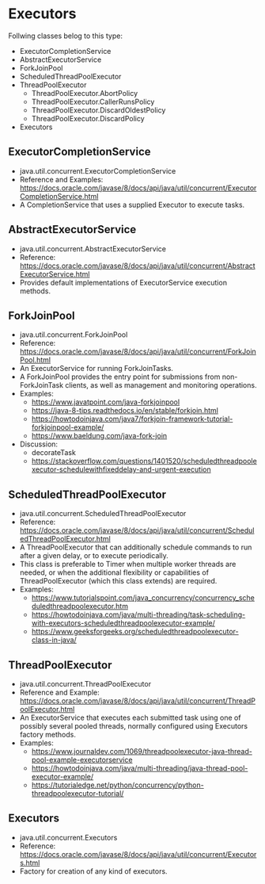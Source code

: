 # Executors

Follwing classes belog to this type:
* ExecutorCompletionService
* AbstractExecutorService
* ForkJoinPool
* ScheduledThreadPoolExecutor
* ThreadPoolExecutor
  * ThreadPoolExecutor.AbortPolicy
  * ThreadPoolExecutor.CallerRunsPolicy
  * ThreadPoolExecutor.DiscardOldestPolicy
  * ThreadPoolExecutor.DiscardPolicy
* Executors

## ExecutorCompletionService
* java.util.concurrent.ExecutorCompletionService
* Reference and Examples: https://docs.oracle.com/javase/8/docs/api/java/util/concurrent/ExecutorCompletionService.html
* A CompletionService that uses a supplied Executor to execute tasks.

## AbstractExecutorService
* java.util.concurrent.AbstractExecutorService
* Reference: https://docs.oracle.com/javase/8/docs/api/java/util/concurrent/AbstractExecutorService.html
* Provides default implementations of ExecutorService execution methods.

## ForkJoinPool
* java.util.concurrent.ForkJoinPool
* Reference: https://docs.oracle.com/javase/8/docs/api/java/util/concurrent/ForkJoinPool.html
* An ExecutorService for running ForkJoinTasks. 
* A ForkJoinPool provides the entry point for submissions from non-ForkJoinTask clients, as well as management and monitoring operations.
* Examples:
  * https://www.javatpoint.com/java-forkjoinpool
  * https://java-8-tips.readthedocs.io/en/stable/forkjoin.html
  * https://howtodoinjava.com/java7/forkjoin-framework-tutorial-forkjoinpool-example/
  * https://www.baeldung.com/java-fork-join
* Discussion:
  * decorateTask
  * https://stackoverflow.com/questions/1401520/scheduledthreadpoolexecutor-schedulewithfixeddelay-and-urgent-execution

## ScheduledThreadPoolExecutor
* java.util.concurrent.ScheduledThreadPoolExecutor
* Reference: https://docs.oracle.com/javase/8/docs/api/java/util/concurrent/ScheduledThreadPoolExecutor.html
* A ThreadPoolExecutor that can additionally schedule commands to run after a given delay, or to execute periodically. 
* This class is preferable to Timer when multiple worker threads are needed, or when the additional flexibility or capabilities of ThreadPoolExecutor (which this class extends) are required.
* Examples:
  * https://www.tutorialspoint.com/java_concurrency/concurrency_scheduledthreadpoolexecutor.htm
  * https://howtodoinjava.com/java/multi-threading/task-scheduling-with-executors-scheduledthreadpoolexecutor-example/
  * https://www.geeksforgeeks.org/scheduledthreadpoolexecutor-class-in-java/

## ThreadPoolExecutor
* java.util.concurrent.ThreadPoolExecutor
* Reference and Example: https://docs.oracle.com/javase/8/docs/api/java/util/concurrent/ThreadPoolExecutor.html
* An ExecutorService that executes each submitted task using one of possibly several pooled threads, normally configured using Executors factory methods.
* Examples:
  * https://www.journaldev.com/1069/threadpoolexecutor-java-thread-pool-example-executorservice
  * https://howtodoinjava.com/java/multi-threading/java-thread-pool-executor-example/
  * https://tutorialedge.net/python/concurrency/python-threadpoolexecutor-tutorial/

## Executors
* java.util.concurrent.Executors
* Reference: https://docs.oracle.com/javase/8/docs/api/java/util/concurrent/Executors.html
* Factory for creation of any kind of executors.
